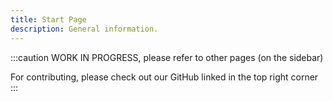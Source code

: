 ```yaml
---
title: Start Page
description: General information.
---
```


:::caution
WORK IN PROGRESS, please refer to other pages (on the sidebar)

For contributing, please check out our GitHub linked in the top right corner
:::